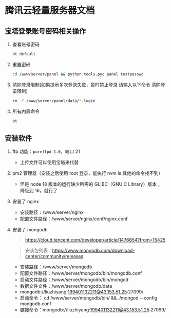 # 腾讯云轻量服务器文档

## 宝塔登录账号密码相关操作

1. 查看账号密码
   ```bash
   bt default
   ```
2. 重置密码
   ```bash
   cd /www/server/panel && python tools.pyc panel testpasswd
   ```
3. 清除登录限制(如果提示多次登录失败，暂时禁止登录 请输入以下命令 清除登录限制)
   ```bash
   rm -f /www/server/panel/data/*.login
   ```
4. 所有内置命令
   ```bash
   bt
   ```

## 安装软件

1. ftp 功能：`pureftpd-1.0`。端口 21
   - 上传文件可以使用宝塔来代替
2. pm2 管理器（安装之后使用 root 登录，能执行 nvm ls 其他的命令找不到）
   - 但是 node 18 版本的运行缺少所需的 GLIBC（GNU C Library）版本 ，降级到 16，就行了
3. 安装了 nginx

   - 安装路径：/www/server/nginx
   - 配置文件路径：/www/server/nginx/conf/nginx.conf

4. 安装了 mongodb

   > https://cloud.tencent.com/developer/article/1476654?from=15425

   > 安装包列表：https://www.mongodb.com/download-center/community/releases

   - 安装路径：/www/server/mongodb
   - 配置文件路径：/www/server/mongodb/bin/mongodb.conf
   - 启动文件路经：/www/server/mongodb/bin/mongod
   - 数据文件文件：/www/server/mongodb/data
   - mongodb://liuzhiyang:199401132211@43.153.51.25:27099/
   - 启动命令： cd /www/server/mongodb/bin/ && ./mongod --config mongodb.conf
   - 链接命令：mongodb://liuzhiyang:199401132211@43.153.51.25:27099/
